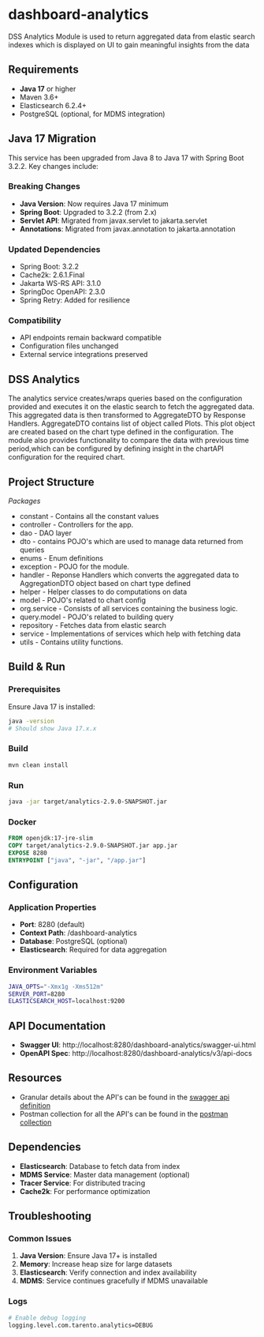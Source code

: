 
# dashboard-analytics

DSS Analytics Module is used to return aggregated data from elastic search indexes which is displayed on UI to gain meaningful insights from the data

## Requirements

- **Java 17** or higher
- Maven 3.6+
- Elasticsearch 6.2.4+
- PostgreSQL (optional, for MDMS integration)

## Java 17 Migration

This service has been upgraded from Java 8 to Java 17 with Spring Boot 3.2.2. Key changes include:

### Breaking Changes
- **Java Version**: Now requires Java 17 minimum
- **Spring Boot**: Upgraded to 3.2.2 (from 2.x)
- **Servlet API**: Migrated from javax.servlet to jakarta.servlet
- **Annotations**: Migrated from javax.annotation to jakarta.annotation

### Updated Dependencies
- Spring Boot: 3.2.2
- Cache2k: 2.6.1.Final
- Jakarta WS-RS API: 3.1.0
- SpringDoc OpenAPI: 2.3.0
- Spring Retry: Added for resilience

### Compatibility
- API endpoints remain backward compatible
- Configuration files unchanged
- External service integrations preserved

## DSS Analytics 
The analytics service creates/wraps queries based on the configuration provided and executes it on the elastic search to fetch the aggregated data.
This aggregated data is then transformed to AggregateDTO by Response Handlers. AggregateDTO contains list of object called Plots. This plot object are created based on the chart type defined in the configuration. The module also provides functionality to compare the data with previous time period,which can be configured 
by defining insight in the chartAPI configuration for the required chart.

## Project Structure 
*Packages*
 - constant - Contains all the constant values
 - controller - Controllers for the app.
 - dao - DAO layer
 - dto - contains POJO's which are used to manage data returned from queries
 - enums - Enum definitions
 - exception - POJO for the module.
 - handler - Reponse Handlers which converts the aggregated data to AggregationDTO object based on chart type defined
 - helper - Helper classes to do computations on data
 - model - POJO's related to chart config
 - org.service - Consists of all services containing the business logic.
 - query.model - POJO's related to building query
 - repository - Fetches data from elastic search
 - service - Implementations of services which help with fetching data
 - utils - Contains utility functions.

## Build & Run

### Prerequisites
Ensure Java 17 is installed:
```bash
java -version
# Should show Java 17.x.x
```

### Build
```bash
mvn clean install
```

### Run
```bash
java -jar target/analytics-2.9.0-SNAPSHOT.jar
```

### Docker
```dockerfile
FROM openjdk:17-jre-slim
COPY target/analytics-2.9.0-SNAPSHOT.jar app.jar
EXPOSE 8280
ENTRYPOINT ["java", "-jar", "/app.jar"]
```

## Configuration

### Application Properties
- **Port**: 8280 (default)
- **Context Path**: /dashboard-analytics
- **Database**: PostgreSQL (optional)
- **Elasticsearch**: Required for data aggregation

### Environment Variables
```bash
JAVA_OPTS="-Xmx1g -Xms512m"
SERVER_PORT=8280
ELASTICSEARCH_HOST=localhost:9200
```

## API Documentation

- **Swagger UI**: http://localhost:8280/dashboard-analytics/swagger-ui.html
- **OpenAPI Spec**: http://localhost:8280/dashboard-analytics/v3/api-docs

## Resources
- Granular details about the API's can be found in the [swagger api definition](https://raw.githubusercontent.com/upyog/UPYOG/master/business-services/Docs/dss-dashboard/DSS%20Analytics%20Dashboard%20YAML%20Spec%201.0.0.yaml)
- Postman collection for all the API's can be found in the [postman collection](https://api.postman.com/collections/23419225-27e44c83-6e4b-4308-b231-1fb02ccb57eb?access_key=PMAT-01GTKJBA7MF0KNQJ8MJ4WAF9G1)

## Dependencies

- **Elasticsearch**: Database to fetch data from index
- **MDMS Service**: Master data management (optional)
- **Tracer Service**: For distributed tracing
- **Cache2k**: For performance optimization

## Troubleshooting

### Common Issues
1. **Java Version**: Ensure Java 17+ is installed
2. **Memory**: Increase heap size for large datasets
3. **Elasticsearch**: Verify connection and index availability
4. **MDMS**: Service continues gracefully if MDMS unavailable

### Logs
```bash
# Enable debug logging
logging.level.com.tarento.analytics=DEBUG
```
